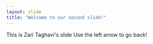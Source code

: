 ```yaml
---
layout: slide
title: "Welcome to our second slide!"
---
```


This is Zari Taghavi's slide
Use the left arrow to go back!
